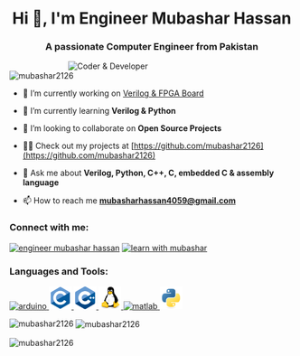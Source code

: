 <h1 align="center">Hi 👋, I'm Engineer Mubashar Hassan</h1>
<h3 align="center">A passionate Computer Engineer from Pakistan</h3>

<img align= "right" alt= "Coder & Developer" width= "400" src= "https://github.com/mubashar2126/mubashar2126/assets/150545575/6d7ed681-0c76-497a-bb2f-d123f0cb3b1b" />

<p align="left"> <img src="https://komarev.com/ghpvc/?username=mubashar2126&label=Profile%20views&color=0e75b6&style=flat" alt="mubashar2126" /> </p>

- 🔭 I’m currently working on [Verilog & FPGA Board](https://github.com/mubashar2126/Verilog-by-Learn-with-Mubashar)

- 🌱 I’m currently learning **Verilog & Python**

- 👯 I’m looking to collaborate on **Open Source Projects**

- 👨‍💻 Check out my projects at [https://github.com/mubashar2126](https://github.com/mubashar2126)

- 💬 Ask me about **Verilog, Python, C++, C, embedded C & assembly language**

- 📫 How to reach me **mubasharhassan4059@gmail.com**

<h3 align="left">Connect with me:</h3>
<p align="left">
<a href="https://linkedin.com/in/engineer mubashar hassan" target="blank"><img align="center" src="https://raw.githubusercontent.com/rahuldkjain/github-profile-readme-generator/master/src/images/icons/Social/linked-in-alt.svg" alt="engineer mubashar hassan" height="30" width="40" /></a>
<a href="https://www.youtube.com/c/learn with mubashar" target="blank"><img align="center" src="https://raw.githubusercontent.com/rahuldkjain/github-profile-readme-generator/master/src/images/icons/Social/youtube.svg" alt="learn with mubashar" height="30" width="40" /></a>
</p>

<h3 align="left">Languages and Tools:</h3>
<p align="left"> <a href="https://www.arduino.cc/" target="_blank" rel="noreferrer"> <img src="https://cdn.worldvectorlogo.com/logos/arduino-1.svg" alt="arduino" width="40" height="40"/> </a> <a href="https://www.cprogramming.com/" target="_blank" rel="noreferrer"> <img src="https://raw.githubusercontent.com/devicons/devicon/master/icons/c/c-original.svg" alt="c" width="40" height="40"/> </a> <a href="https://www.w3schools.com/cpp/" target="_blank" rel="noreferrer"> <img src="https://raw.githubusercontent.com/devicons/devicon/master/icons/cplusplus/cplusplus-original.svg" alt="cplusplus" width="40" height="40"/> </a> <a href="https://www.linux.org/" target="_blank" rel="noreferrer"> <img src="https://raw.githubusercontent.com/devicons/devicon/master/icons/linux/linux-original.svg" alt="linux" width="40" height="40"/> </a> <a href="https://www.mathworks.com/" target="_blank" rel="noreferrer"> <img src="https://upload.wikimedia.org/wikipedia/commons/2/21/Matlab_Logo.png" alt="matlab" width="40" height="40"/> </a> <a href="https://www.python.org" target="_blank" rel="noreferrer"> <img src="https://raw.githubusercontent.com/devicons/devicon/master/icons/python/python-original.svg" alt="python" width="40" height="40"/> </a> </p>

<p><img align="left" src="https://github-readme-stats.vercel.app/api/top-langs?username=mubashar2126&show_icons=true&locale=en&layout=compact" alt="mubashar2126" /></p>

<p>&nbsp;<img align="center" src="https://github-readme-stats.vercel.app/api?username=mubashar2126&show_icons=true&locale=en" alt="mubashar2126" /></p>

<p><img align="center" src="https://github-readme-streak-stats.herokuapp.com/?user=mubashar2126&" alt="mubashar2126" /></p>
